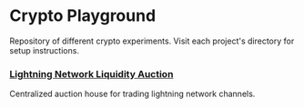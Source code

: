 # Crypto Playground

Repository of different crypto experiments. Visit each project's directory for setup instructions.

### [Lightning Network Liquidity Auction](./lightning-network-auction)

Centralized auction house for trading lightning network channels.
